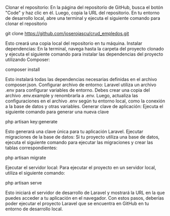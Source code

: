Clonar el repositorio: En la página del repositorio de GitHub, busca el botón "Code" y haz clic en él. Luego, copia la URL del repositorio. En tu entorno de desarrollo local, abre una terminal y ejecuta el siguiente comando para clonar el repositorio

git clone https://github.com/joserojascu/crud_empledos.git

Esto creará una copia local del repositorio en tu máquina.
Instalar dependencias: En la terminal, navega hasta la carpeta del proyecto clonado y ejecuta el siguiente comando para instalar las dependencias del proyecto utilizando Composer:

composer install

Esto instalará todas las dependencias necesarias definidas en el archivo composer.json.
Configurar archivo de entorno: Laravel utiliza un archivo .env para configurar variables de entorno. Debes crear una copia del archivo .env.example y renombrarla a .env. Luego, actualiza las configuraciones en el archivo .env según tu entorno local, como la conexión a la base de datos y otras variables.
Generar clave de aplicación: Ejecuta el siguiente comando para generar una nueva clave

php artisan key:generate

Esto generará una clave única para tu aplicación Laravel.
Ejecutar migraciones de la base de datos: Si tu proyecto utiliza una base de datos, ejecuta el siguiente comando para ejecutar las migraciones y crear las tablas correspondientes:

php artisan migrate

Ejecutar el servidor local: Para ejecutar el proyecto en un servidor local, utiliza el siguiente comando:

php artisan serve

Esto iniciará el servidor de desarrollo de Laravel y mostrará la URL en la que puedes acceder a tu aplicación en el navegador.
Con estos pasos, deberías poder ejecutar el proyecto Laravel que se encuentra en GitHub en tu entorno de desarrollo local.
